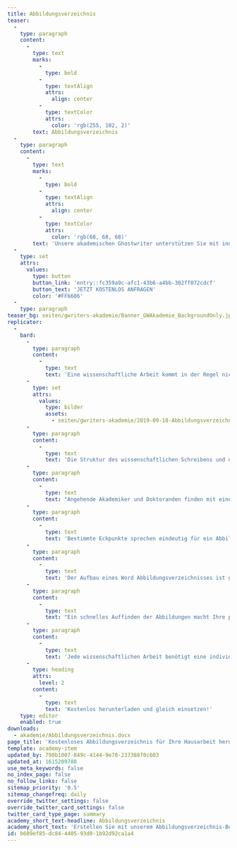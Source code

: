 ```yaml
---
title: Abbildungsverzeichnis
teaser:
  -
    type: paragraph
    content:
      -
        type: text
        marks:
          -
            type: bold
          -
            type: textAlign
            attrs:
              align: center
          -
            type: textColor
            attrs:
              color: 'rgb(255, 102, 2)'
        text: Abbildungsverzeichnis
  -
    type: paragraph
    content:
      -
        type: text
        marks:
          -
            type: bold
          -
            type: textAlign
            attrs:
              align: center
          -
            type: textColor
            attrs:
              color: 'rgb(68, 68, 68)'
        text: 'Unsere akademischen Ghostwriter unterstützen Sie mit individuellen Vorlagen, persönlichen Coachings oder unserem professionellen Ghostwriting-Service bei Ihrer Abschlussarbeit!'
  -
    type: set
    attrs:
      values:
        type: button
        button_link: 'entry::fc359a9c-afc1-43b6-a4bb-302ff072cdcf'
        button_text: 'JETZT KOSTENLOS ANFRAGEN'
        color: '#FF6606'
  -
    type: paragraph
teaser_bg: seiten/gwriters-akademie/Banner_GWAkademie_BackgroundOnly.jpg
replicator:
  -
    bard:
      -
        type: paragraph
        content:
          -
            type: text
            text: 'Eine wissenschaftliche Arbeit kommt in der Regel nicht ohne bildhafte Darstellungen, Grafiken, Tabellen und Illustrationen aus. Man bedenke einmal den Umfang der Studien, Analysen und fachbezogenen Auswertungen. Dafür ist ein Abbildungsverzeichnis prädestiniert und steht eng in Verbindung mit genau jenen wissenschaftlichen Evaluationen. Schwierige Sachverhalte lassen sich mit Abbildungen sinnbildlich darstellen und dienen zur Verdeutlichung.'
      -
        type: set
        attrs:
          values:
            type: bilder
            assets:
              - seiten/gwriters-akademie/2019-09-18-Abbildungsverzeichnis.jpg
      -
        type: paragraph
        content:
          -
            type: text
            text: 'Die Struktur des wissenschaftlichen Schreibens und die analytischen Schlussfolgerungen werden durch das Abbildungsverzeichnis verdeutlicht. Das Abbildungsverzeichnis einer Abschlussarbeit soll aufschlussreich, kompakt und übersichtlich sein. Dieses Ergebnis gelingt nur dann, wenn die strukturellen Weichen gestellt sind. Unser Abbildungsverzeichnis Beispiel macht die korrekte Vorgehensweise ersichtlich und steht Ihnen hier zum kostenlosen Download zur Verfügung.'
      -
        type: paragraph
        content:
          -
            type: text
            text: "Angehende Akademiker und Doktoranden finden mit einer beispielhaften Abbildungsverzeichnis Vorlage schnell zum eigenen, passenden Schema. Das Arbeiten mit jenen praxisbezogenen Beispielen bringt eine korrekte\_Formatierung\_der Abschlussarbeit mit sich."
      -
        type: paragraph
        content:
          -
            type: text
            text: 'Bestimmte Eckpunkte sprechen eindeutig für ein Abbildungsverzeichnis. Jede Abbildung einer wissenschaftlichen Arbeit wird für eine bessere Übersicht mit einer Abbildungsnummer (Abb. 1) versehen. Das Verzeichnis dieser Abbildungen beinhaltet dementsprechend die Abbildungsnummern und die Seitenanzahl, auf der die entsprechende Abbildung in der Abschlussarbeit zu finden ist. Ferner gibt das Verzeichnis auch Auskunft über die Überschrift jener Abbildung.'
      -
        type: paragraph
        content:
          -
            type: text
            text: 'Der Aufbau eines Word Abbildungsverzeichnisses ist grundsätzlich leicht nachvollziehbar, allerdings bedarf der Bearbeitungsprozess dieser Darstellung dennoch etwas Know-how. Ideal also, wenn für Sie die Möglichkeit besteht, mit einem Musterbeispiel arbeiten zu können. Ein solches Abbildungsverzeichnis finden Sie bei uns kostenlos zum Herunterladen. Unser kostenfreies Angebot demonstriert den systematischen Aufbau eines Abbildungsverzeichnisses und lässt Sie effektiver und strukturierter mit Abbildungen arbeiten.'
      -
        type: paragraph
        content:
          -
            type: text
            text: "Ein schnelles Auffinden der Abbildungen macht Ihre professionelle Aufarbeitung Ihrer wissenschaftlichen Arbeit deutlich und kommt jedem Gutachter gelegen, welcher Ihre\_Bachelorarbeit,\_Masterarbeit\_oder\_Doktorarbeit\_bewertet. Der inhaltliche Aufbau kann nur dann wissenschaftlich aufschlussreich sein, wenn Sie die Abbildungen passend ergänzt haben und übersichtlich in einem Verzeichnis wiedergeben."
      -
        type: paragraph
        content:
          -
            type: text
            text: 'Jede wissenschaftlichen Arbeit benötigt eine individuelle Aufarbeitung der bildhaften Darstellungsform. Eine Abbildungsverzeichnis Vorlage bringt Ihnen die Struktur praxisbezogen näher.'
      -
        type: heading
        attrs:
          level: 2
        content:
          -
            type: text
            text: 'Kostenlos herunterladen und gleich einsetzen!'
    type: editor
    enabled: true
downloads:
  - akademie/Abbildungsverzeichnis.docx
page_title: 'Kostenloses Abbildungsverzeichnis für Ihre Hausarbeit herunterladen'
template: academy-item
updated_by: 790b1007-849c-4144-9e78-237388f0c603
updated_at: 1615209780
use_meta_keywords: false
no_index_page: false
no_follow_links: false
sitemap_priority: '0.5'
sitemap_changefreq: daily
override_twitter_settings: false
override_twitter_card_settings: false
twitter_card_type_page: summary
academy_short_text-headline: Abbildungsverzeichnis
academy_short_text: 'Erstellen Sie mit unserem Abbildungsverzeichnis-Beispiel schnell Ihr individuelles Abbildungsverzeichnis.'
id: b609ef85-dc84-4405-93d0-1b92d92ca1a4
---
```

